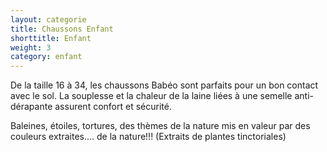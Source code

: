 ```yaml
---
layout: categorie
title: Chaussons Enfant
shorttitle: Enfant
weight: 3
category: enfant
---
```


De la taille 16 à 34, les chaussons Babéo sont parfaits pour un bon contact avec le sol. La souplesse et la chaleur de la laine liées à une semelle anti-dérapante assurent confort et sécurité.

Baleines, étoiles, tortures, des thèmes de la nature mis en valeur par des couleurs extraites.... de la nature!!!
(Extraits de plantes tinctoriales)

 